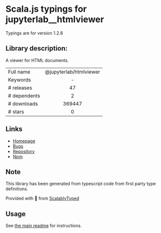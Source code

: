 
# Scala.js typings for jupyterlab__htmlviewer

Typings are for version 1.2.8

## Library description:
A viewer for HTML documents.

|                    |                 |
| ------------------ | :-------------: |
| Full name          | @jupyterlab/htmlviewer |
| Keywords           | - |
| # releases         | 47 |
| # dependents       | 2 |
| # downloads        | 369447 |
| # stars            | 0 |

## Links
- [Homepage](https://github.com/jupyterlab/jupyterlab)
- [Bugs](https://github.com/jupyterlab/jupyterlab/issues)
- [Repository](https://github.com/jupyterlab/jupyterlab)
- [Npm](https://www.npmjs.com/package/%40jupyterlab%2Fhtmlviewer)
    


## Note
This library has been generated from typescript code from first party type definitions.

Provided with :purple_heart: from [ScalablyTyped](https://github.com/oyvindberg/ScalablyTyped)

## Usage
See [the main readme](../../readme.md) for instructions.


